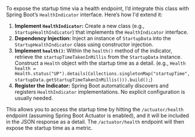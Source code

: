 To expose the startup time via a health endpoint, I’d integrate this class with Spring Boot’s `HealthIndicator` interface. Here’s how I'd extend it:

1.  **Implement `HealthIndicator`:** Create a new class (e.g., `StartupHealthIndicator`) that implements the `HealthIndicator` interface.
2.  **Dependency Injection:**  Inject an instance of `StartupData` into the `StartupHealthIndicator` class using constructor injection.
3.  **Implement `health()`:** Within the `health()` method of the indicator, retrieve the `startupTimeTakenInMillis` from the `StartupData` instance. Construct a `Health` object with the startup time as a detail. (e.g., `Health health = Health.status("UP").details(Collections.singletonMap("startupTime", startupData.getStartupTimeTakenInMillis())).build();`)
4.  **Register the Indicator:** Spring Boot automatically discovers and registers `HealthIndicator` implementations. No explicit configuration is usually needed.

This allows you to access the startup time by hitting the `/actuator/health` endpoint (assuming Spring Boot Actuator is enabled), and it will be included in the JSON response as a detail.  The `/actuator/health` endpoint will then expose the startup time as a metric.